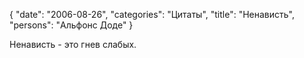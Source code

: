 {
   "date": "2006-08-26",
   "categories": "Цитаты",
   "title": "Ненависть",
   "persons": "Альфонс Доде"
}

Ненависть - это гнев слабых.
